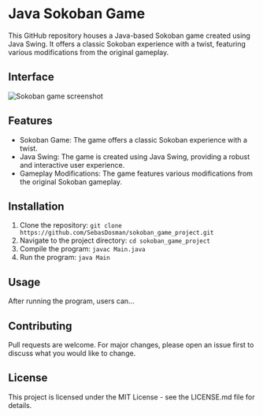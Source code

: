 # Java Sokoban Game
This GitHub repository houses a Java-based Sokoban game created using Java Swing. It offers a classic Sokoban experience with a twist, featuring various modifications from the original gameplay.

## Interface
![Sokoban game screenshot](sokoban_game.png)

## Features
- Sokoban Game: The game offers a classic Sokoban experience with a twist.
- Java Swing: The game is created using Java Swing, providing a robust and interactive user experience.
- Gameplay Modifications: The game features various modifications from the original Sokoban gameplay.

## Installation
1. Clone the repository: `git clone https://github.com/SebasDosman/sokoban_game_project.git`
2. Navigate to the project directory: `cd sokoban_game_project`
3. Compile the program: `javac Main.java`
4. Run the program: `java Main`

## Usage
After running the program, users can...

## Contributing
Pull requests are welcome. For major changes, please open an issue first to discuss what you would like to change.

## License
This project is licensed under the MIT License - see the LICENSE.md file for details.
